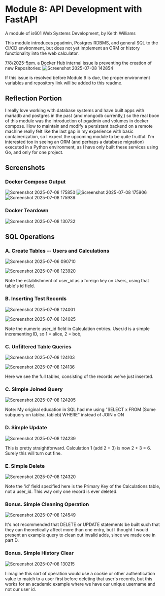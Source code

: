# Module 8: API Development with FastAPI

A module of is601 Web Systems Development, by Keith Williams

This module introduces pgadmin, Postgres RDBMS, and general SQL to the CI/CD environment, but does not yet implement an ORM or history functionality into the web calculator.

7/8/2025-5pm. a Docker Hub internal issue is preventing the creation of new Repositories:
![Screenshot 2025-07-08 142854](https://github.com/user-attachments/assets/ba4a05fa-0a4d-4ffc-b140-25d55d8cd9ee)

If this issue is resolved before Module 9 is due, the proper environment variables and repository link will be added to this readme.

## Reflection Portion

I really love working with database systems and have built apps with mariadb and postgres in the past (and mongodb currently,) so the real boon of this module was the introduction of pgadmin and volumes in docker compose. How to maintain and modify a persistant backend on a remote machine really felt like the last gap in my experience with basic containerization, so I expect the upcoming module to be quite fruitful. I'm interested too in seeing an ORM (and perhaps a database migration) executed in a Python environment, as I have only built these services using Go, and only for one project.

## Screenshots

### Docker Compose Output

![Screenshot 2025-07-08 175850](https://github.com/user-attachments/assets/b3bbb8ba-ae4b-4377-99b3-f67a84b7b5c3)
![Screenshot 2025-07-08 175906](https://github.com/user-attachments/assets/902015fe-8d49-4bde-8304-ab79c0d8e093)
![Screenshot 2025-07-08 175936](https://github.com/user-attachments/assets/0f0dc800-6982-482c-b245-e265baf8cdb9)

### Docker Teardown

![Screenshot 2025-07-08 130732](https://github.com/user-attachments/assets/d1f79d88-902e-4a39-a61b-50db1f379dc6)

## SQL Operations

### A. Create Tables -- Users and Calculations

![Screenshot 2025-07-06 090710](https://github.com/user-attachments/assets/7cdd18f7-6b5b-4c72-b302-e81914d8d190)

![Screenshot 2025-07-08 123920](https://github.com/user-attachments/assets/fe1f5d73-db1b-4607-972a-729e4d8df70a)

Note the establishment of user_id as a foreign key on Users, using that table's id field.

### B. Inserting Test Records

![Screenshot 2025-07-08 124001](https://github.com/user-attachments/assets/c08e366d-a37d-4839-a3d7-21e173f37cf3)

![Screenshot 2025-07-08 124025](https://github.com/user-attachments/assets/2ccc1d70-1bb7-47b8-9bc0-07ddeef2ed25)

Note the numeric user_id field in Calculation entries. User.id is a simple incrementing ID, so 1 = alice, 2 = bob, 

### C. Unfiltered Table Queries

![Screenshot 2025-07-08 124103](https://github.com/user-attachments/assets/a839692b-b392-4aa9-9db6-672f13e314cd)

![Screenshot 2025-07-08 124136](https://github.com/user-attachments/assets/d090770d-30e7-4bc9-b4bc-d3919853b909)

Here we see the full tables, consisting of the records we've just inserted. 

### C. Simple Joined Query

![Screenshot 2025-07-08 124205](https://github.com/user-attachments/assets/81f6f26c-b12d-468d-be98-22fe89b3fbe1)

Note: My original education in SQL had me using "SELECT x FROM (Some subquery on tablea, tableb) WHERE" instead of JOIN x ON

### D. Simple Update

![Screenshot 2025-07-08 124239](https://github.com/user-attachments/assets/5689972d-a3ea-4d1c-aca5-446a897aec76)

This is pretty straightforward. Calculation 1 (add 2 + 3) is now 2 + 3 = 6. Surely this will turn out fine.

### E. Simple Delete

![Screenshot 2025-07-08 124320](https://github.com/user-attachments/assets/d2300c4b-cec7-4018-830a-9f80647bc446)

Note the 'id' field specified here is the Primary Key of the Calculations table, not a user_id. This way only one record is ever deleted.

### Bonus. Simple Cleaning Operation

![Screenshot 2025-07-08 124549](https://github.com/user-attachments/assets/5aaa53c7-d4b2-44d7-8b3d-b00abd8cc457)

It's not recommended that DELETE or UPDATE statements be built such that they can theoretically affect more than one entry, but I thought I would present an example query to clean out invalid adds, since we made one in part D.

### Bonus. Simple History Clear

![Screenshot 2025-07-08 130215](https://github.com/user-attachments/assets/217ad077-5fc9-482c-80f7-94fff8479add)

I imagine this sort of operation would use a cookie or other authentication value to match to a user first before deleting that user's records, but this works for an academic example where we have our unique username and not our user id.






